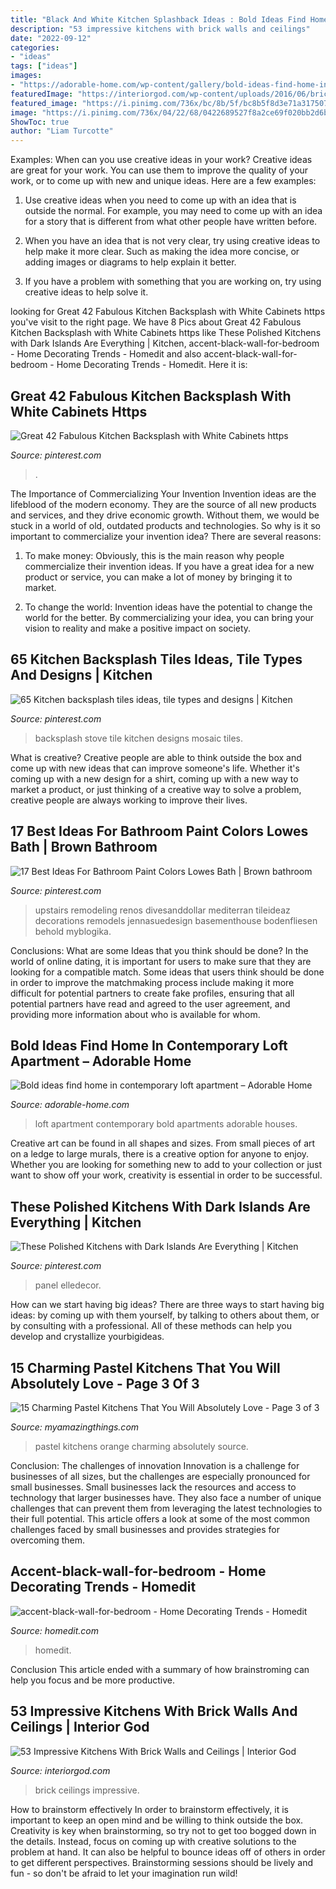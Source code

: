 ```yaml
---
title: "Black And White Kitchen Splashback Ideas : Bold Ideas Find Home In Contemporary Loft Apartment – Adorable Home"
description: "53 impressive kitchens with brick walls and ceilings"
date: "2022-09-12"
categories:
- "ideas"
tags: ["ideas"]
images:
- "https://adorable-home.com/wp-content/gallery/bold-ideas-find-home-in-contemporary-loft-apartment-sofia/contemporary-loft-apartment-3.jpg"
featuredImage: "https://interiorgod.com/wp-content/uploads/2016/06/brick-wall-kitchen-ideas.jpg"
featured_image: "https://i.pinimg.com/736x/bc/8b/5f/bc8b5f8d3e71a317507d5ecda29fea0e.jpg"
image: "https://i.pinimg.com/736x/04/22/68/0422689527f8a2ce69f020bb2d6b519e.jpg"
ShowToc: true
author: "Liam Turcotte"
---
```



Examples: When can you use creative ideas in your work?
Creative ideas are great for your work. You can use them to improve the quality of your work, or to come up with new and unique ideas. Here are a few examples:
1. Use creative ideas when you need to come up with an idea that is outside the normal. For example, you may need to come up with an idea for a story that is different from what other people have written before.

2. When you have an idea that is not very clear, try using creative ideas to help make it more clear. Such as making the idea more concise, or adding images or diagrams to help explain it better.

3. If you have a problem with something that you are working on, try using creative ideas to help solve it.

	

		
looking for Great 42 Fabulous Kitchen Backsplash with White Cabinets https you've visit to the right page. We have 8 Pics about Great 42 Fabulous Kitchen Backsplash with White Cabinets https like These Polished Kitchens with Dark Islands Are Everything | Kitchen, accent-black-wall-for-bedroom - Home Decorating Trends - Homedit and also accent-black-wall-for-bedroom - Home Decorating Trends - Homedit. Here it is:
		
    
## Great 42 Fabulous Kitchen Backsplash With White Cabinets Https

<img loading=lazy src="https://i.pinimg.com/736x/d3/af/b6/d3afb6c67adc34984ed6bd3cd154dc43.jpg" onerror="this.onerror=null;this.src='https://tse2.mm.bing.net/th?id=OIP.coLsAc--pK4KujPynW-NKQHaJ4&amp;pid=15.1';" alt="Great 42 Fabulous Kitchen Backsplash with White Cabinets https">

_Source: pinterest.com_

>. 

	

The Importance of Commercializing Your Invention
Invention ideas are the lifeblood of the modern economy. They are the source of all new products and services, and they drive economic growth. Without them, we would be stuck in a world of old, outdated products and technologies.
So why is it so important to commercialize your invention idea? There are several reasons:

1. To make money: Obviously, this is the main reason why people commercialize their invention ideas. If you have a great idea for a new product or service, you can make a lot of money by bringing it to market.

2. To change the world: Invention ideas have the potential to change the world for the better. By commercializing your idea, you can bring your vision to reality and make a positive impact on society.


    
## 65 Kitchen Backsplash Tiles Ideas, Tile Types And Designs | Kitchen

<img loading=lazy src="https://i.pinimg.com/736x/f4/57/4a/f4574a7edfa999c7e921c748537c5ef5--stove-backsplash-backsplash-ideas.jpg" onerror="this.onerror=null;this.src='https://tse2.mm.bing.net/th?id=OIP._9WuOGkn5RXvgiCsWTgm8gHaJ4&amp;pid=15.1';" alt="65 Kitchen backsplash tiles ideas, tile types and designs | Kitchen">

_Source: pinterest.com_

>backsplash stove tile kitchen designs mosaic tiles. 

	

What is creative?
Creative people are able to think outside the box and come up with new ideas that can improve someone's life. Whether it's coming up with a new design for a shirt, coming up with a new way to market a product, or just thinking of a creative way to solve a problem, creative people are always working to improve their lives.

    
## 17 Best Ideas For Bathroom Paint Colors Lowes Bath | Brown Bathroom

<img loading=lazy src="https://i.pinimg.com/736x/bc/8b/5f/bc8b5f8d3e71a317507d5ecda29fea0e.jpg" onerror="this.onerror=null;this.src='https://tse4.mm.bing.net/th?id=OIP.TC9KpxAloUKJlczRzl-2FAAAAA&amp;pid=15.1';" alt="17 Best Ideas For Bathroom Paint Colors Lowes Bath | Brown bathroom">

_Source: pinterest.com_

>upstairs remodeling renos divesanddollar mediterran tileideaz decorations remodels jennasuedesign basementhouse bodenfliesen behold myblogika. 

	

Conclusions: What are some Ideas that you think should be done?
In the world of online dating, it is important for users to make sure that they are looking for a compatible match. Some ideas that users think should be done in order to improve the matchmaking process include making it more difficult for potential partners to create fake profiles, ensuring that all potential partners have read and agreed to the user agreement, and providing more information about who is available for whom.

    
## Bold Ideas Find Home In Contemporary Loft Apartment – Adorable Home

<img loading=lazy src="https://adorable-home.com/wp-content/gallery/bold-ideas-find-home-in-contemporary-loft-apartment-sofia/contemporary-loft-apartment-3.jpg" onerror="this.onerror=null;this.src='https://tse2.mm.bing.net/th?id=OIP.GPuHx796BRxa5s8vGGNUtgHaLH&amp;pid=15.1';" alt="Bold ideas find home in contemporary loft apartment – Adorable Home">

_Source: adorable-home.com_

>loft apartment contemporary bold apartments adorable houses. 

	

Creative art can be found in all shapes and sizes. From small pieces of art on a ledge to large murals, there is a creative option for anyone to enjoy. Whether you are looking for something new to add to your collection or just want to show off your work, creativity is essential in order to be successful.

    
## These Polished Kitchens With Dark Islands Are Everything | Kitchen

<img loading=lazy src="https://i.pinimg.com/736x/04/22/68/0422689527f8a2ce69f020bb2d6b519e.jpg" onerror="this.onerror=null;this.src='https://tse4.mm.bing.net/th?id=OIP.6_2gtHhgvqi0N-i7tY9HegHaLF&amp;pid=15.1';" alt="These Polished Kitchens with Dark Islands Are Everything | Kitchen">

_Source: pinterest.com_

>panel elledecor. 

	

How can we start having big ideas?
There are three ways to start having big ideas: by coming up with them yourself, by talking to others about them, or by consulting with a professional. All of these methods can help you develop and crystallize yourbigideas.

    
## 15 Charming Pastel Kitchens That You Will Absolutely Love - Page 3 Of 3

<img loading=lazy src="http://myamazingthings.com/wp-content/uploads/2017/03/orange-and-blue.jpg" onerror="this.onerror=null;this.src='https://tse1.mm.bing.net/th?id=OIP.Q_7EDhdYJixmzZNJGLL_SAHaJ3&amp;pid=15.1';" alt="15 Charming Pastel Kitchens That You Will Absolutely Love - Page 3 of 3">

_Source: myamazingthings.com_

>pastel kitchens orange charming absolutely source. 

	

Conclusion: The challenges of innovation
Innovation is a challenge for businesses of all sizes, but the challenges are especially pronounced for small businesses. Small businesses lack the resources and access to technology that larger businesses have. They also face a number of unique challenges that can prevent them from leveraging the latest technologies to their full potential. This article offers a look at some of the most common challenges faced by small businesses and provides strategies for overcoming them.

    
## Accent-black-wall-for-bedroom - Home Decorating Trends - Homedit

<img loading=lazy src="http://cdn.homedit.com/wp-content/uploads/2010/06/accent-black-wall-for-bedroom.jpg" onerror="this.onerror=null;this.src='https://tse4.mm.bing.net/th?id=OIP.ZN2-335d1e6Zj1uaaTtpTgHaKS&amp;pid=15.1';" alt="accent-black-wall-for-bedroom - Home Decorating Trends - Homedit">

_Source: homedit.com_

>homedit. 

	

Conclusion
This article ended with a summary of how brainstroming can help you focus and be more productive.

    
## 53 Impressive Kitchens With Brick Walls And Ceilings | Interior God

<img loading=lazy src="https://interiorgod.com/wp-content/uploads/2016/06/brick-wall-kitchen-ideas.jpg" onerror="this.onerror=null;this.src='https://tse1.mm.bing.net/th?id=OIP.IC7xrQOUwIWHVJsvqtGmMwHaLH&amp;pid=15.1';" alt="53 Impressive Kitchens With Brick Walls and Ceilings | Interior God">

_Source: interiorgod.com_

>brick ceilings impressive. 

	

How to brainstorm effectively
In order to brainstorm effectively, it is important to keep an open mind and be willing to think outside the box. Creativity is key when brainstorming, so try not to get too bogged down in the details. Instead, focus on coming up with creative solutions to the problem at hand. It can also be helpful to bounce ideas off of others in order to get different perspectives. Brainstorming sessions should be lively and fun - so don't be afraid to let your imagination run wild!

